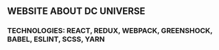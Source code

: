 ## WEBSITE ABOUT DC UNIVERSE

### TECHNOLOGIES: REACT, REDUX, WEBPACK, GREENSHOCK, BABEL, ESLINT, SCSS, YARN
